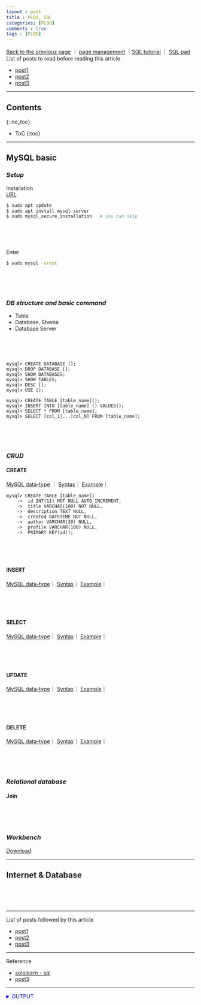 ```yaml
---
layout : post
title : PL00, SQL
categories: [PL00]
comments : true
tags : [PL00]
---
```

[Back to the previous page](https://userdyk-github.github.io/Study.html) ｜ <a href="https://github.com/userdyk-github/userdyk-github.github.io/blob/master/_posts/PL00/2019-08-13-PL00-SQL.md" target="_blank">page management</a> ｜<a href="https://www.w3schools.com/sql/default.asp" target="_blank">SQL tutorial</a> ｜ <a href="https://repl.it/repls/RepentantAntiqueElements" target="_blank">SQL pad</a><br>
List of posts to read before reading this article
- <a href='https://userdyk-github.github.io/'>post1</a>
- <a href='https://userdyk-github.github.io/'>post2</a>
- <a href='https://userdyk-github.github.io/'>post3</a>

---

## Contents
{:.no_toc}

* ToC
{:toc}

<hr class="division1">

## **MySQL basic**

### ***Setup***

<span class="frame3">Installation</span><br>
<a href="https://www.digitalocean.com/community/tutorials/how-to-install-mysql-on-ubuntu-18-04" target="_blank">URL</a>
```bash
$ sudo apt update
$ sudo apt install mysql-server
$ sudo mysql_secure_installation   # you can skip
```
<br><br><br>

<span class="frame3">Enter</span><br>
```bash
$ sudo mysql -uroot
```
<br><br><br>

### ***DB structure and basic command***

- Table
- Database, Shema
- Database Server

<br><br><br>

```mysql
mysql> CREATE DATABASE [];
mysql> DROP DATABASE [];
mysql> SHOW DATABASES;
mysql> SHOW TABLES;
mysql> DESC [];
mysql> USE [];

mysql> CREATE TABLE [table_name]();
mysql> INSERT INTO [table_name] () VALUES();
mysql> SELECT * FROM [table_name];
mysql> SELECT [col_1|...|col_N] FROM [table_name];

```
<br><br><br>

### ***CRUD***

#### CREATE
<a href="https://www.techonthenet.com/mysql/datatypes.php" target="_blank">MySQL data-type</a> ｜
<a href="" target="_blank">Syntax</a>｜
<a href="" target="_blank">Example</a>｜

```mysql
mysql> CREATE TABLE [table_name](
    ->  id INT(11) NOT NULL AUTO_INCREMENT,
    ->  title VARCHAR(100) NOT NULL,
    ->  description TEXT NULL,
    ->  created DATETIME NOT NULL,
    ->  author VARCHAR(30) NULL,
    ->  profile VARCHAR(100) NULL,
    ->  PRIMARY KEY(id));
```
<br><br><br>


#### INSERT
<a href="https://www.techonthenet.com/mysql/datatypes.php" target="_blank">MySQL data-type</a>｜
<a href="https://dev.mysql.com/doc/refman/8.0/en/insert.html" target="_blank">Syntax</a>｜
<a href="https://www.w3schools.com/sql/sql_insert.asp" target="_blank">Example</a>｜

<br><br><br>


#### SELECT
<a href="https://www.techonthenet.com/mysql/datatypes.php" target="_blank">MySQL data-type</a>｜
<a href="https://dev.mysql.com/doc/refman/8.0/en/select.html" target="_blank">Syntax</a>｜
<a href="https://www.w3schools.com/sql/sql_select.asp" target="_blank">Example</a>｜

<br><br><br>



#### UPDATE
<a href="https://www.techonthenet.com/mysql/datatypes.php" target="_blank">MySQL data-type</a>｜
<a href="https://dev.mysql.com/doc/refman/8.0/en/update.html" target="_blank">Syntax</a>｜
<a href="https://www.w3schools.com/sql/sql_update.asp" target="_blank">Example</a>｜

<br><br><br>

#### DELETE
<a href="https://www.techonthenet.com/mysql/datatypes.php" target="_blank">MySQL data-type</a>｜
<a href="https://dev.mysql.com/doc/refman/8.0/en/delete.html" target="_blank">Syntax</a>｜
<a href="https://www.w3schools.com/sql/sql_delete.asp" target="_blank">Example</a>｜

<br><br><br>

### ***Relational database***
#### Join

<br><br><br>

### ***Workbench***
<a href="https://dev.mysql.com/downloads/workbench/" target="_blank">Download</a><br>

<hr class="division2">

## **Internet & Database**

<br><br><br>

<hr class="division1">

List of posts followed by this article
- [post1](https://userdyk-github.github.io/)
- <a href='https://userdyk-github.github.io/'>post2</a>
- <a href='https://userdyk-github.github.io/'>post3</a>

---

Reference
- <a href='https://www.sololearn.com/Course/SQL/' target="_blank">sololearn - sql</a>
- <a href='https://userdyk-github.github.io/'>post3</a>

---

<a href="" target="_blank"></a>
<details markdown="1">
<summary class='jb-small' style="color:blue">OUTPUT</summary>
<hr class='division3'>
<hr class='division3'>
</details>


